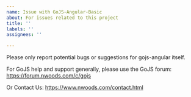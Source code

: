 ```yaml
---
name: Issue with GoJS-Angular-Basic
about: For issues related to this project
title: ''
labels: ''
assignees: ''

---
```


Please only report potential bugs or suggestions for gojs-angular itself.
 
For GoJS help and support generally, please use the GoJS forum: https://forum.nwoods.com/c/gojs
 
Or Contact Us: https://www.nwoods.com/contact.html

